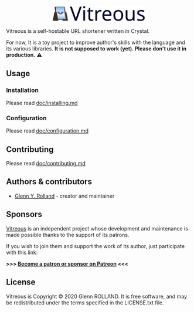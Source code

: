 
# <img src="doc/logo.svg" width="50%" style="display: block; margin: 0 auto;" alt="Vitreous" />

Vitreous is a self-hostable URL shortener written in Crystal. 

For now, It is a toy project to improve author's skills with the language and its various libraries. **It is not supposed to work (yet). Please don't use it in production.** :warning:

## Usage

### Installation

Please read [doc/installing.md](doc/installing.md)

### Configuration

Please read [doc/configuration.md](doc/configuration.md)

## Contributing

Please read [doc/contributing.md](doc/contributing.md)

## Authors & contributors

* [Glenn Y. Rolland](https://github.com/glenux) - creator and maintainer

## Sponsors

[Vitreous](https://github.com/glenux/vitreous) is an independent project whose development and maintenance is made possible thanks to the support of its patrons.

If you wish to join them and support the work of its author, just participate with this link:

**>>> [Become a patron or sponsor on Patreon](https://www.patreon.com/glenux) <<<**

## License

Vitreous is Copyright © 2020 Glenn ROLLAND. It is free software, and may be redistributed under the terms specified in the LICENSE.txt file.
